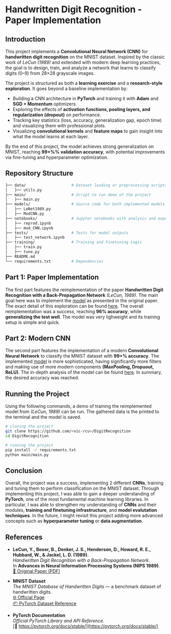 # Handwritten Digit Recognition - Paper Implementation

## Introduction  

This project implements a **Convolutional Neural Network (CNN)** for **handwritten digit recognition** on the MNIST dataset. Inspired by the classic work of *LeCun (1989)* and extended with modern deep learning practices, the goal is to design, train, and analyze a network that learns to classify digits (0–9) from 28×28 grayscale images.  

The project is structured as both a **learning exercise** and a **research-style exploration**. It goes beyond a baseline implementation by:  

-  Building a CNN architecture in **PyTorch** and training it with **Adam** and **SGD + Momentum** optimizers.  
-  Exploring the effects of **activation functions, pooling layers, and regularization (dropout)** on performance.  
-  Tracking key statistics (loss, accuracy, generalization gap, epoch time) and visualizing them with professional plots.  
-  Visualizing **convolutional kernels** and **feature maps** to gain insight into what the model learns at each layer.  


By the end of this project, the model achieves strong generalization on MNIST, reaching **99+%% validation accuracy**, with potential improvements via fine-tuning and hyperparameter optimization.  

## Repository Structure


```bash
├── data/                    # Dataset loading or preprocessing scripts
│   ├── utils.py
├── main/                    # Script to run demo of the project
│   ├── main.py
├── models/                  # Source code for both implemented models
│   ├── LeNet1989.py
│   ├── ModCNN.py
├── notebooks/               # Jupyter notebooks with analysis and experiments
│   ├── reprod.ipynb
│   ├── mod_CNN.ipynb
├── tests/                   # Tests for model outputs
│   ├── test_network.ipynb
├── training/                # Training and Finetuning Logic
│   ├── train.py
│   ├── tune.py
├── README.md     
└── requirements.txt         # Dependencies
```

## Part 1: Paper Implementation

The first part features the reimplementation of the paper **Handwritten Digit Recognition with a Back-Propagation Network** *(LeCun, 1989)*. The main goal here was to implement the [model](/models/LeNet1989.py) as presented in the original paper. The exact detail of this exploration can be found [here](/notebooks/reprod.ipynb). The overall reimplementation was a success, reaching  **96% accuracy**, while **generalizing the test well**. The model was very lighweight and its training setup is simple and quick. 

## Part 2: Modern CNN

The second part features the implementation of a modern **Convolutional Neural Network** to classify the MNIST dataset with **99+% accuracy**. The implemented [model](/models/mod_CNN.py) is more sophisticated, having significantly more filters and making use of more modern components **(MaxPooling, Dropuout, ReLU)**. The in-depth analysis of the model can be found [here](/notebooks/mod_CNN.ipynb). In summary, the desired accuracy was reached. 


## Running the Project

Using the following commands, a demo of training the reimplemented model from *(LeCun, 1989)* can be run. The gathered data is the printed to the terminal and the model is saved. 

```bash
# cloning the project
git clone https://github.com/<vic-rcu>/DigitRecognition
cd DigitRecognition

# running the project
pip install -r requirements.txt
python main/main.py

```


## Conclusion

Overall, the project was a success, implementing 2 different **CNNs**, training and tuning them to perform classification on the MNIST dataset. Through implementing this project, I was able to gain a deeper understanding of **PyTorch**, one of the most fundamental machine learning libraries. In particular, I was able to strengthen my understanding of **CNNs** and their modules, **training and finetuning infrastructure**, and **model evalutation techniques**. In the future, I might revisit this project adding more advanced concepts such as **hyperparameter tuning** or **data augmentation**. 

## References

- **LeCun, Y., Boser, B., Denker, J. S., Henderson, D., Howard, R. E., Hubbard, W., & Jackel, L. D. (1989).**  
  *Handwritten Digit Recognition with a Back-Propagation Network.*  
  In **Advances in Neural Information Processing Systems (NIPS 1989)**.  
  [📄 Original Paper (PDF)](http://yann.lecun.com/exdb/publis/pdf/lecun-89e.pdf)

- **MNIST Dataset**  
  *The MNIST Database of Handwritten Digits* — a benchmark dataset of handwritten digits.  
  [🌐 Official Page](http://yann.lecun.com/exdb/mnist/)  
  [📦 PyTorch Dataset Reference](https://pytorch.org/vision/stable/datasets.html#mnist)

- **PyTorch Documentation**  
  *Official PyTorch Library and API Reference.*  
  [📘 https://pytorch.org/docs/stable/](https://pytorch.org/docs/stable/)
